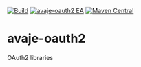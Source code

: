 [![Build](https://github.com/avaje/avaje-oauth2/actions/workflows/build.yml/badge.svg)](https://github.com/avaje/avaje-oauth2/actions/workflows/build.yml)
[![avaje-oauth2 EA](https://github.com/avaje/avaje-oauth2/actions/workflows/jdk-ea.yml/badge.svg)](https://github.com/avaje/avaje-oauth2/actions/workflows/jdk-ea.yml)
[![Maven Central](https://img.shields.io/maven-central/v/io.avaje/avaje-oauth2-core.svg?label=Maven%20Central)](https://mvnrepository.com/artifact/io.avaje/avaje-oauth2-core)

# avaje-oauth2
OAuth2 libraries
